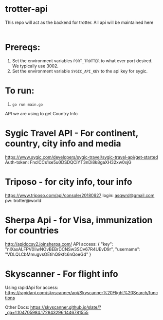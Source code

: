 # trotter-api

This repo will act as the backend for trotter. All api will be maintained here
<br/>
<br/>

# Prereqs:
1. Set the environment variables `PORT_TROTTER` to what ever port desired.  We typically use 3002.
2. Set the environment variable `SYGIC_API_KEY` to the api key for sygic.

# To run:

1. `go run main.go`

API we are using to get Country Info

# Sygic Travel API - For continent, country, city info and media

https://www.sygic.com/developers/sygic-travel/sygic-travel-api/get-started
Auth-token: FncICCs1xe5u0DSDQCiYT3nDi8k8gaXH32xw0xjG

# Triposo - for city info, tour info

https://www.triposo.com/api/console/20180627
login: asqwrd@gmail.com
pw: trotter@world

# Sherpa Api - for Visa, immunization for countries

http://apidocsv2.joinsherpa.com/
API access:
{
"key": "nIXaxALFPV0IiwNOvBEBrDCNSw3SCv67R4UEvD9r",
"username": "VDLQLCbMmugvsOEtihQ9kfc6nQoeGd"
}

# Skyscanner - For flight info

Using rapidApi for access:
https://rapidapi.com/skyscanner/api/Skyscanner%20Flight%20Search/functions

Other Docs:
https://skyscanner.github.io/slate/?_ga=1.104705984.172843296.1446781555
